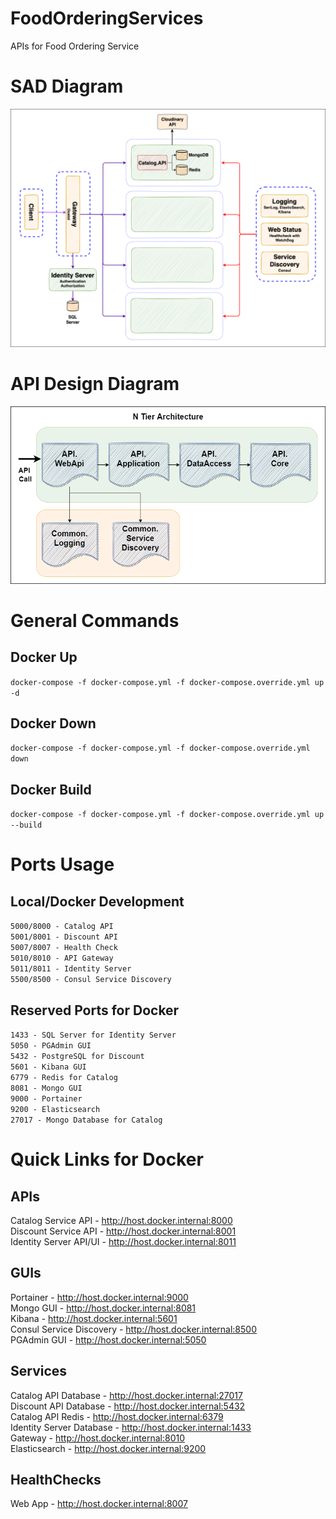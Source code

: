 # FoodOrderingServices
APIs for Food Ordering Service

# SAD Diagram
![Alt text here](SAD.png)

# API Design Diagram
![Alt text here](API-Design.png)

# General Commands
## Docker Up
`docker-compose -f docker-compose.yml -f docker-compose.override.yml up -d`

## Docker Down
`docker-compose -f docker-compose.yml -f docker-compose.override.yml down`

## Docker Build
`docker-compose -f docker-compose.yml -f docker-compose.override.yml up --build`

# Ports Usage
## Local/Docker Development
`5000/8000 - Catalog API`  
`5001/8001 - Discount API`  
`5007/8007 - Health Check`    
`5010/8010 - API Gateway`  
`5011/8011 - Identity Server`   
`5500/8500 - Consul Service Discovery`   

## Reserved Ports for Docker
`1433 - SQL Server for Identity Server`  
`5050 - PGAdmin GUI`   
`5432 - PostgreSQL for Discount`   
`5601 - Kibana GUI`  
`6779 - Redis for Catalog`  
`8081 - Mongo GUI`  
`9000 - Portainer`  
`9200 - Elasticsearch`  
`27017 - Mongo Database for Catalog`  

# Quick Links for Docker
## APIs
Catalog Service API - http://host.docker.internal:8000  
Discount Service API - http://host.docker.internal:8001  
Identity Server API/UI - http://host.docker.internal:8011  

## GUIs
Portainer - http://host.docker.internal:9000  
Mongo GUI - http://host.docker.internal:8081  
Kibana - http://host.docker.internal:5601  
Consul Service Discovery - http://host.docker.internal:8500  
PGAdmin GUI - http://host.docker.internal:5050    

## Services
Catalog API Database - http://host.docker.internal:27017  
Discount API Database - http://host.docker.internal:5432  
Catalog API Redis - http://host.docker.internal:6379  
Identity Server Database - http://host.docker.internal:1433  
Gateway - http://host.docker.internal:8010  
Elasticsearch - http://host.docker.internal:9200  

## HealthChecks
Web App - http://host.docker.internal:8007  
